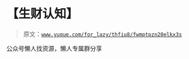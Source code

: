 # 【生财认知】

> 原文：[`www.yuque.com/for_lazy/thfiu8/fwmptpzn20elkx3s`](https://www.yuque.com/for_lazy/thfiu8/fwmptpzn20elkx3s)



公众号懒人找资源，懒人专属群分享
